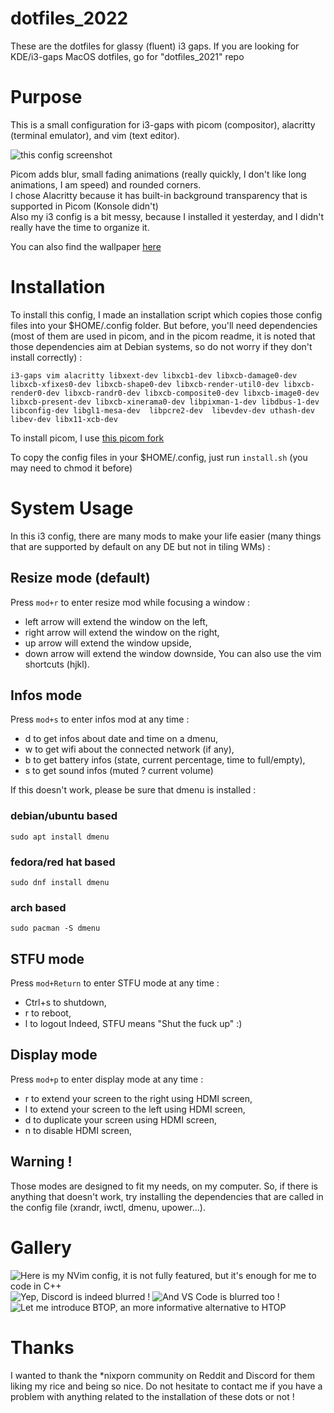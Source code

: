 # dotfiles_2022
These are the dotfiles for glassy (fluent) i3 gaps. If you are looking for KDE/i3-gaps MacOS dotfiles, go for "dotfiles_2021" repo

# Purpose
This is a small configuration for i3-gaps with picom (compositor), alacritty (terminal emulator), and vim (text editor).

![this config screenshot](https://github.com/EvanKoe/dotfiles_2022/blob/main/Screenshots/screen.png)

Picom adds blur, small fading animations (really quickly, I don't like long animations, I am speed) and rounded corners.  
I chose Alacritty because it has built-in background transparency that is supported in Picom (Konsole didn't)  
Also my i3 config is a bit messy, because I installed it yesterday, and I didn't really have the time to organize it.  

You can also find the wallpaper [here](https://wallpaperhub.app/collections/2863)

# Installation
To install this config, I made an installation script which copies those config files into your $HOME/.config folder. But before, you'll need dependencies (most of them are used in picom, and in the picom readme, it is noted that those dependencies aim at Debian systems, so do not worry if they don't install correctly) :
```
i3-gaps vim alacritty libxext-dev libxcb1-dev libxcb-damage0-dev libxcb-xfixes0-dev libxcb-shape0-dev libxcb-render-util0-dev libxcb-render0-dev libxcb-randr0-dev libxcb-composite0-dev libxcb-image0-dev libxcb-present-dev libxcb-xinerama0-dev libpixman-1-dev libdbus-1-dev libconfig-dev libgl1-mesa-dev  libpcre2-dev  libevdev-dev uthash-dev libev-dev libx11-xcb-dev
```
To install picom, I use [this picom fork](https://github.com/ibhagwan/picom.git)

To copy the config files in your $HOME/.config, just run `install.sh` (you may need to chmod it before)

# System Usage
In this i3 config, there are many mods to make your life easier (many things that are supported by default on any DE but not in tiling WMs) :

## Resize mode (default)
Press `mod+r` to enter resize mod while focusing a window :
- left arrow will extend the window on the left,
- right arrow will extend the window on the right,
- up arrow will extend the window upside,
- down arrow will extend the window downside,
You can also use the vim shortcuts (hjkl).

## Infos mode
Press `mod+s` to enter infos mod at any time :
- d to get infos about date and time on a dmenu,
- w to get wifi about the connected network (if any),
- b to get battery infos (state, current percentage, time to full/empty),
- s to get sound infos (muted ? current volume)  
  
If this doesn't work, please be sure that dmenu is installed :
### debian/ubuntu based
`sudo apt install dmenu`
### fedora/red hat based
`sudo dnf install dmenu`
### arch based
`sudo pacman -S dmenu`

## STFU mode
Press `mod+Return` to enter STFU mode at any time :
- Ctrl+s to shutdown,
- r to reboot,
- l to logout
Indeed, STFU means "Shut the fuck up" :)

## Display mode
Press `mod+p` to enter display mode at any time :
- r to extend your screen to the right using HDMI screen,
- l to extend your screen to the left using HDMI screen,
- d to duplicate your screen using HDMI screen,
- n to disable HDMI screen,

## Warning !
Those modes are designed to fit my needs, on my computer. So, if there is anything that doesn't work, try installing the dependencies that are called in the config file (xrandr, iwctl, dmenu, upower...).

# Gallery

![Here is my NVim config, it is not fully featured, but it's enough for me to code in C++](https://github.com/EvanKoe/dotfiles_2022/blob/main/Screenshots/nvim.png)
![Yep, Discord is indeed blurred !](https://github.com/EvanKoe/dotfiles_2022/blob/main/Screenshots/discord.png)
![And VS Code is blurred too !](https://github.com/EvanKoe/dotfiles_2022/blob/main/Screenshots/vscode.png)
![Let me introduce BTOP, an more informative alternative to HTOP](https://github.com/EvanKoe/dotfiles_2022/blob/main/Screenshots/btop.png)

# Thanks
I wanted to thank the *nixporn community on Reddit and Discord for them liking my rice and being so nice. Do not hesitate to contact me if you have a problem with anything related to the installation of these dots or not ! 
